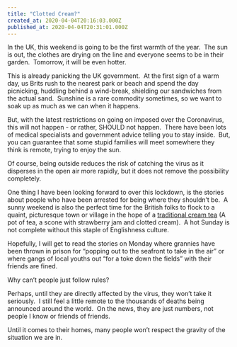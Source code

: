 ```yaml
---
title: "Clotted Cream?"
created_at: 2020-04-04T20:16:03.000Z
published_at: 2020-04-04T20:31:01.000Z
---
```

In the UK, this weekend is going to be the first warmth of the year.  The sun is out, the clothes are drying on the line and everyone seems to be in their garden.  Tomorrow, it will be even hotter.

This is already panicking the UK government.  At the first sign of a warm day, us Brits rush to the nearest park or beach and spend the day picnicking, huddling behind a wind-break, shielding our sandwiches from the actual sand.  Sunshine is a rare commodity sometimes, so we want to soak up as much as we can when it happens.

But, with the latest restrictions on going on imposed over the Coronavirus, this will not happen - or rather, SHOULD not happen.  There have been lots of medical specialists and government advice telling you to stay inside.  But, you can guarantee that some stupid families will meet somewhere they think is remote, trying to enjoy the sun.

Of course, being outside reduces the risk of catching the virus as it disperses in the open air more rapidly, but it does not remove the possibility completely.

One thing I have been looking forward to over this lockdown, is the stories about people who have been arrested for being where they shouldn’t be.  A sunny weekend is also the perfect time for the British folks to flock to a quaint, picturesque town or village in the hope of a [traditional cream tea](https://en.wikipedia.org/wiki/Cream_tea) (A pot of tea, a scone with strawberry jam and clotted cream).  A hot Sunday is not complete without this staple of Englishness culture.

Hopefully, I will get to read the stories on Monday where grannies have been thrown in prison for “popping out to the seafront to take in the air” or where gangs of local youths out “for a toke down the fields” with their friends are fined.

Why can’t people just follow rules?

Perhaps, until they are directly affected by the virus, they won’t take it seriously.  I still feel a little remote to the thousands of deaths being announced around the world.  On the news, they are just numbers, not people I know or friends of friends.

Until it comes to their homes, many people won’t respect the gravity of the situation we are in.
